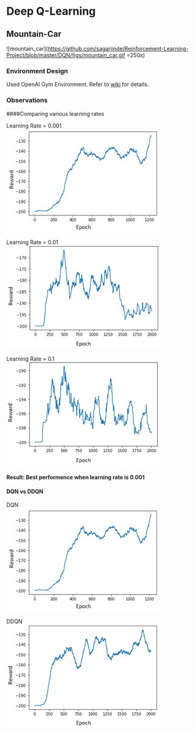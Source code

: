 # Deep Q-Learning

## Mountain-Car

![mountain_car](https://github.com/sagarjinde/Reinforcement-Learning-Project/blob/master/DQN/figs/mountain_car.gif =250x)

### Environment Design
Used OpenAI Gym Environment. Refer to [wiki](https://github.com/openai/gym/wiki/MountainCar-v0) for details.

### Observations
####Comparing various learning rates

Learning Rate = 0.001 </br>
![mc_lr001](https://github.com/sagarjinde/Reinforcement-Learning-Project/blob/master/DQN/figs/mc_lr0.001.png)

Learning Rate = 0.01 </br>
![mc_lr01](https://github.com/sagarjinde/Reinforcement-Learning-Project/blob/master/DQN/figs/mc_lr0.01.png)

Learning Rate = 0.1 </br>
![mc_lr1](https://github.com/sagarjinde/Reinforcement-Learning-Project/blob/master/DQN/figs/mc_lr0.1.png)

#### Result: Best performence when learning rate is 0.001 

#### DQN vs DDQN
DQN </br>
![mc_lr001](https://github.com/sagarjinde/Reinforcement-Learning-Project/blob/master/DQN/figs/mc_lr0.001.png)

DDQN </br>
![mc_ddqn](https://github.com/sagarjinde/Reinforcement-Learning-Project/blob/master/DQN/figs/mc_ddqn.png)  